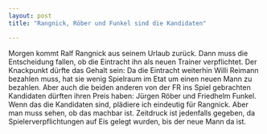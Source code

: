 ```yaml
---
layout: post
title: "Rangnick, Röber und Funkel sind die Kandidaten"

---
```


Morgen kommt Ralf Rangnick aus seinem Urlaub zurück. Dann muss die Entscheidung fallen, ob die Eintracht ihn als neuen Trainer verpflichtet. Der Knackpunkt dürfte das Gehalt sein: Da die Eintracht weiterhin Willi Reimann bezahlen muss, hat sie wenig Spielraum im Etat um einen neuen Mann zu bezahlen. Aber auch die beiden anderen von der FR ins Spiel gebrachten Kandidaten dürften ihren Preis haben: Jürgen Röber und Friedhelm Funkel. Wenn das die Kandidaten sind, plädiere ich eindeutig für Rangnick. Aber man muss sehen, ob das machbar ist. Zeitdruck ist jedenfalls gegeben, da Spielerverpflichtungen auf Eis gelegt wurden, bis der neue Mann da ist.


